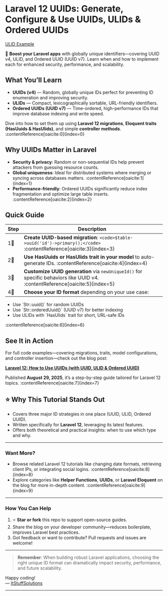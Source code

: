 # Laravel 12 UUIDs: Generate, Configure & Use UUIDs, ULIDs & Ordered UUIDs
[ULID Example](https://itstuffsolutiotions.io/wp-content/uploads/2025/08/laravel-uuid-example.jpg)

🚀 **Boost your Laravel apps** with globally unique identifiers—covering UUID v4, ULID, and Ordered UUID (UUID v7). Learn when and how to implement each for enhanced security, performance, and scalability.

##  What You’ll Learn

- **UUIDs (v4)** — Random, globally unique IDs perfect for preventing ID enumeration and improving security.
- **ULIDs** — Compact, lexicographically sortable, URL-friendly identifiers.
- **Ordered UUIDs (UUID v7)** — Time-ordered, high-performance IDs that improve database indexing and write speed.

Dive into how to set them up using **Laravel 12 migrations**, **Eloquent traits (HasUuids & HasUlids)**, and simple **controller methods**. :contentReference[oaicite:0]{index=0}

## Why UUIDs Matter in Laravel

- **Security & privacy**: Random or non-sequential IDs help prevent attackers from guessing resource counts.
- **Global uniqueness**: Ideal for distributed systems where merging or syncing across databases matters. :contentReference[oaicite:1]{index=1}
- **Performance-friendly**: Ordered UUIDs significantly reduce index fragmentation and optimize large table inserts. :contentReference[oaicite:2]{index=2}

## Quick Guide

| Step | Description |
|------|-------------|
| 1⃣ | **Create UUID-based migration**: `<code>$table->uuid('id')->primary();</code>` :contentReference[oaicite:3]{index=3} |
| 2⃣ | **Use HasUuids or HasUlids trait in your model** to auto-generate IDs. :contentReference[oaicite:4]{index=4} |
| 3⃣ | **Customize UUID generation** via `newUniqueId()` for specific behaviors like UUID v4. :contentReference[oaicite:5]{index=5} |
| 4⃣ | **Choose your ID format** depending on your use case:
<ul>
<li>Use `Str::uuid()` for random UUIDs</li>
<li>Use `Str::orderedUuid()` (UUID v7) for better indexing</li>
<li>Use ULIDs with `HasUlids` trait for short, URL-safe IDs</li>
</ul> :contentReference[oaicite:6]{index=6}

##  See It in Action

For full code examples—covering migrations, traits, model configurations, and controller insertion—check out the blog post:

**[Laravel 12: How to Use UUIDs (with UUID, ULID & Ordered UUID)](https://itstuffsolutiotions.io/laravel-12-how-to-use-uuids-example/)**

Published **August 29, 2025**, it’s a step-by-step guide tailored for Laravel 12 topics. :contentReference[oaicite:7]{index=7}

## ⭐ Why This Tutorial Stands Out

- Covers three major ID strategies in one place (UUID, ULID, Ordered UUID).
- Written specifically for **Laravel 12**, leveraging its latest features.
- Offers both theoretical and practical insights: when to use which type and why.

---

###  Want More?

- Browse related Laravel 12 tutorials like changing date formats, retrieving client IPs, or integrating social logins. :contentReference[oaicite:8]{index=8}
- Explore categories like **Helper Functions**, **UUIDs**, or **Laravel Eloquent** on the blog for more in-depth content. :contentReference[oaicite:9]{index=9}

---

###  How You Can Help

1. ⭐ **Star or fork** this repo to support open-source guides.
2. Share the blog on your developer community—reduces boilerplate, improves Laravel best practices.
3. Got feedback or want to contribute? Pull requests and issues are welcome!

---

> **Remember**: When building robust Laravel applications, choosing the right unique ID format can dramatically impact security, performance, and future scalability.

Happy coding!  
— [ItStuffSolutions](https://itstuffsolutiotions.io/)

---

